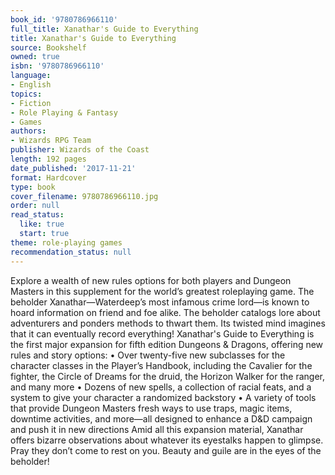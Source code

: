 ```yaml
---
book_id: '9780786966110'
full_title: Xanathar's Guide to Everything
title: Xanathar's Guide to Everything
source: Bookshelf
owned: true
isbn: '9780786966110'
language:
- English
topics:
- Fiction
- Role Playing & Fantasy
- Games
authors:
- Wizards RPG Team
publisher: Wizards of the Coast
length: 192 pages
date_published: '2017-11-21'
format: Hardcover
type: book
cover_filename: 9780786966110.jpg
order: null
read_status:
  like: true
  start: true
theme: role-playing games
recommendation_status: null
---
```

Explore a wealth of new rules options for both players and Dungeon Masters in this supplement for the world’s greatest roleplaying game.
The beholder Xanathar—Waterdeep’s most infamous crime lord—is known to hoard information on friend and foe alike. The beholder catalogs lore about adventurers and ponders methods to thwart them. Its twisted mind imagines that it can eventually record everything!
Xanathar's Guide to Everything is the first major expansion for fifth edition Dungeons & Dragons, offering new rules and story options:
• Over twenty-five new subclasses for the character classes in the Player’s Handbook, including the Cavalier for the fighter, the Circle of Dreams for the druid, the Horizon Walker for the ranger, and many more
• Dozens of new spells, a collection of racial feats, and a system to give your character a randomized backstory
• A variety of tools that provide Dungeon Masters fresh ways to use traps, magic items, downtime activities, and more—all designed to enhance a D&D campaign and push it in new directions
Amid all this expansion material, Xanathar offers bizarre observations about whatever its eyestalks happen to glimpse. Pray they don’t come to rest on you.
Beauty and guile are in the eyes of the beholder!
